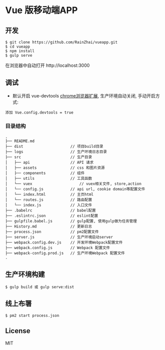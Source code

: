 # Vue 版移动端APP 

## 开发

```
$ git clone https://github.com/RainZhai/vueapp.git
$ cd vueapp
$ npm install
$ gulp serve
```
在浏览器中自动打开 http://localhost:3000

## 调试
- 默认开启 vue-devtools [chrome浏览器扩展](https://github.com/vuejs/vue-devtools), 生产环境自动关闭, 手动开启方式:

```
添加 Vue.config.devtools = true
```

### 目录结构

```
.
├── README.md           
├── dist                     // 项目build目录
├── logs                     // 生产环境日志目录
├── src                      // 生产目录
│   ├── api                  // API 请求
│   ├── assets               // css 和图片资源
│   ├── components           // 组件
│   ├── utils                // 工具函数
│   └── vuex            		 // vuex相关文件, store,action
│   └── config.js            // api url, cookie domain等配置文件
│   └── index.html           // 主页html
│   └── routes.js            // 路由配置
│   └── index.js             // 入口文件
├── .babelrc                 // babel配置
├── .eslintrc.json           // eslint配置
├── gulpfile.babel.js        // gulp配置, 使用gulp做为任务管理
├── History.md               // 更新日志
├── process.json             // pm2配置文件
├── server.js                // 生产环境启动server
├── webpack.config.dev.js    // 开发环境Webpack配置文件
├── webpack.config.js        // Webpack 配置文件
├── webpack-config.prod.js   // 生产环境Webpack 配置文件
.
```

## 生产环境构建  
 
```
$ gulp build 或 gulp serve:dist
```

## 线上布署
```
$ pm2 start process.json
```

## License
MIT
